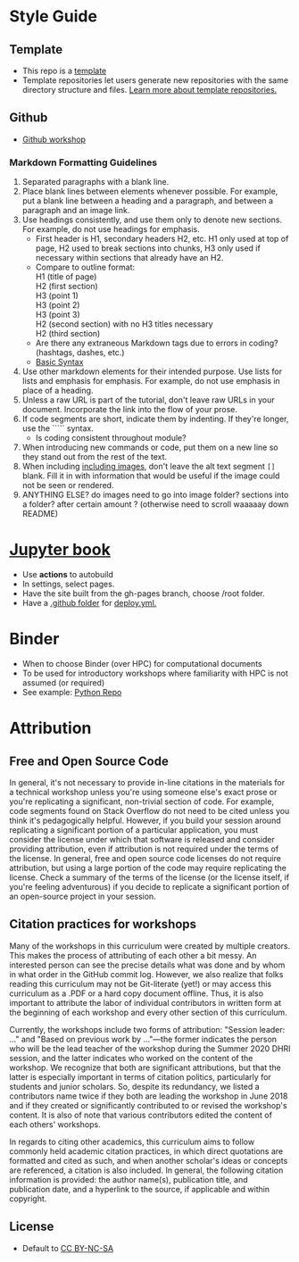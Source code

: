 # Style Guide 

## Template
* This repo is a [template](https://docs.github.com/en/repositories/creating-and-managing-repositories/creating-a-template-repository)
* Template repositories let users generate new repositories with the same directory structure and files. [Learn more about template repositories.](https://docs.github.com/en/repositories/creating-and-managing-repositories/creating-a-repository-from-a-template)

## Github
* [Github workshop](https://southernmethodistuniversity.github.io/git/)

### Markdown Formatting Guidelines  

1. Separated paragraphs with a blank line.
2. Place blank lines between elements whenever possible. For example, put a blank line between a heading and a paragraph, and between a paragraph and an image link.
3. Use headings consistently, and use them only to denote new sections. For example, do not use headings for emphasis.
    * First header is H1, secondary headers H2, etc. H1 only used at top of page, H2 used to break sections into chunks, H3 only used if necessary within sections that already have an H2.   
    * Compare to outline format:  
        H1 (title of page)  
        H2 (first section)  
        H3 (point 1)  
        H3 (point 2)  
        H3 (point 3)  
        H2 (second section) with no H3 titles necessary  
        H2 (third section)  
    * Are there any extraneous Markdown tags due to errors in coding? (hashtags, dashes, etc.)  
    * [Basic Syntax](https://www.markdownguide.org/basic-syntax/)
4. Use other markdown elements for their intended purpose. Use lists for lists and emphasis for emphasis. For example, do not use emphasis in place of a heading.
5. Unless a raw URL is part of the tutorial, don't leave raw URLs in your document. Incorporate the link into the flow of your prose.
6. If code segments are short, indicate them by indenting. If they're longer, use the ````` syntax.
    * Is coding consistent throughout module?  
7. When introducing new commands or code, put them on a new line so they stand out from the rest of the text.
8. When including [including images,](https://www.markdownguide.org/basic-syntax/#images-1) don't leave the alt text segment `[]` blank. Fill it in with information that would be useful if the image could not be seen or rendered.
9. ANYTHING ELSE? do images need to go into image folder? sections into a folder? after certain amount ? (otherwise need to scroll waaaaay down README)



# [Jupyter book](https://jupyterbook.org/en/stable/intro.html)
* Use **actions** to autobuild
* In settings, select pages. 
* Have the site built from the gh-pages branch, choose /root folder.
* Have a [.github folder](https://github.com/SouthernMethodistUniversity/styleguide/tree/main/.github/workflows) for [deploy.yml.](https://github.com/SouthernMethodistUniversity/styleguide/blob/main/.github/workflows/deploy.yml)


# Binder
* When to choose Binder (over HPC) for computational documents
* To be used for introductory workshops where familiarity with HPC is not assumed (or required) 
* See example: [Python Repo](https://github.com/SouthernMethodistUniversity/pythonintro)


# Attribution
## Free and Open Source Code

In general, it's not necessary to provide in-line citations in the materials for a technical workshop unless you're using someone else's exact prose or you're replicating a significant, non-trivial section of code. For example, code segments found on Stack Overflow do not need to be cited unless you think it's pedagogically helpful. However, if you build your session around replicating a significant portion of a particular application, you must consider the license under which that software is released and consider providing attribution, even if attribution is not required under the terms of the license. In general, free and open source code licenses do not require attribution, but using a large portion of the code may require replicating the license. Check a summary of the terms of the license (or the license itself, if you're feeling adventurous) if you decide to replicate a significant portion of an open-source project in your session.

## Citation practices for workshops

Many of the workshops in this curriculum were created by multiple creators. This makes the process of attributing of each other a bit messy. An interested person can see the precise details what was done and by whom in what order in the GitHub commit log. However, we also realize that folks reading this curriculum may not be Git-literate (yet!) or may access this curriculum as a .PDF or a hard copy document offline. Thus, it is also important to attribute the labor of individual contributors in written form at the beginning of each workshop and every other section of this curriculum. 

Currently, the workshops include two forms of attribution: "Session leader: ..." and "Based on previous work by ..."—the former indicates the person who will be the lead teacher of the workshop during the Summer 2020 DHRI session, and the latter indicates who worked on the content of the workshop. We recognize that both are significant attributions, but that the latter is especially important in terms of citation politics, particularly for students and junior scholars. So, despite its redundancy, we listed a contributors name twice if they both are leading the workshop in June 2018 and if they created or significantly contributed to or revised the workshop's content. It is also of note that various contributors edited the content of each others' workshops.  

In regards to citing other academics, this curriculum aims to follow commonly held academic citation practices, in which direct quotations are formatted and cited as such, and when another scholar's ideas or concepts are referenced, a citation is also included. In general, the following citation information is provided: the author name(s), publication title, and publication date, and a hyperlink to the source, if applicable and within copyright.  

## License
- Default to [CC BY-NC-SA](https://creativecommons.org/share-your-work/cclicenses/)
